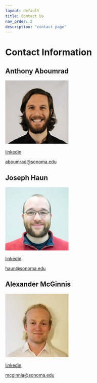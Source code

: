 ```yaml
---
layout: default
title: Contact Us
nav_order: 2
description: "contact page"
---
```


# Contact Information

## Anthony Aboumrad

<img src="anthony.jpeg" alt="anthony"/>

[linkedin](https://www.linkedin.com/in/aboumrad/)

aboumrad@sonoma.edu

## Joseph Haun

<img src="joe.jpeg" alt="joe"/>

[linkedin](https://www.linkedin.com/in/joseph-haun-304621100/)

haun@sonoma.edu

## Alexander McGinnis

<img src="alec.jpg" alt="alec"/>

[linkedin](https://www.linkedin.com/in/mcginnisa)

mcginnia@sonoma.edu
